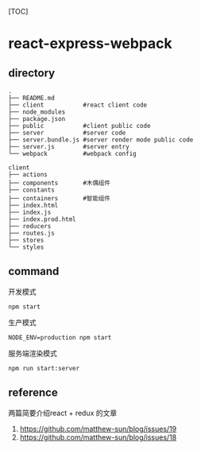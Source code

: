 [TOC]

# react-express-webpack

## directory

```
.
├── README.md
├── client           #react client code
├── node_modules     
├── package.json     
├── public           #client public code
├── server           #server code
├── server.bundle.js #server render mode public code
├── server.js        #server entry
└── webpack          #webpack config
```



```
client
├── actions          
├── components       #木偶组件
├── constants
├── containers       #智能组件
├── index.html
├── index.js
├── index.prod.html
├── reducers
├── routes.js
├── stores
└── styles
```



## command

开发模式
```
npm start
```

生产模式
```
NODE_ENV=production npm start
```

服务端渲染模式
```
npm run start:server
```


## reference

两篇简要介绍react + redux 的文章

1. https://github.com/matthew-sun/blog/issues/19
2. https://github.com/matthew-sun/blog/issues/18

